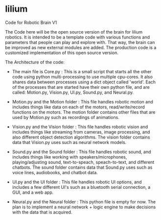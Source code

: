 # lilium
Code for Robotic Brain V1

The Code here will be the open source version of the brain for lilium robotics. It is intended to be a template code with various functions and parameters that people can play and explore with. That way, the brain can be improved as new external modules are added. The production code is a customized implementation of this open source version. 

The Architecture of the code:

- The main file is Core.py  :   This is a small script that starts all the other code using python multi-processing to use multiple cpu-cores. It also shares data between processes using a dict object called 'world'. Each of the processes that are started have their own python file, and are called: Motion.py, Vision.py, UI.py, Sound.py, and  Neural.py. 

- Motion.py and the Motion folder :   This file handles robotic motion and includes things like data on each of the motors, read/write/record functions on the motors. The motion folder contains other files that are used by Motion.py such as recordings of animations. 

- Vision.py and the Vision folder :  This file handles robotic vision and includes things like streaming from cameras, image processing, and also different object detection algorithms. The vision folder contains data that Vision.py uses such as neural network models. 

- Sound.py and the Sound folder  :  This file handles robotic sound, and includes things like working with speakers/microphones, playing/adjusting sound, text-to-speach, speach-to-text, and different chatbots. The sound folder contains data that Sound.py uses such as voice lines, audiobooks, and chatbot data. 

- UI.py and the UI folder  :  This file handles robotic UI options, and includes a few different UI's such as a bluetooth serial connection, a GUI, and a web app. 

- Neural.py and the Neural folder  :   This python file is empty for now. The plan is to implement a neural network + logic engine to make decisions with the data that is acquired. 
